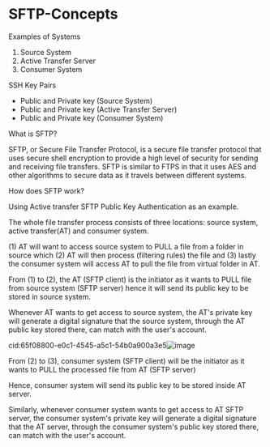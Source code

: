 # SFTP-Concepts

Examples of Systems
1. Source System
2. Active Transfer Server
3. Consumer System

SSH Key Pairs
- Public and Private key (Source System)
- Public and Private key (Active Transfer Server)
- Public and Private key (Consumer System)


What is SFTP?

SFTP, or Secure File Transfer Protocol, is a secure file transfer protocol that uses secure shell encryption to provide a high level of security for sending and receiving file transfers. SFTP is similar to FTPS in that it uses AES and other algorithms to secure data as it travels between different systems.


How does SFTP work?

Using Active transfer SFTP Public Key Authentication as an example.

The whole file transfer process consists of three locations: source system, active transfer(AT) and consumer system.

(1) AT will want to access source system to PULL a file from a folder in source which (2) AT will then process (filtering rules) the file and (3) lastly the consumer system will access AT to pull the file from virtual folder in AT.

From (1) to (2), the AT (SFTP client) is the initiator as it wants to PULL file from source system (SFTP server) hence it will send its public key to be stored in source system.

Whenever AT wants to get access to source system, the AT's private key will generate a digital signature that the source system, through the AT public key stored there, can match with the user's account.

cid:65f08800-e0c1-4545-a5c1-54b0a900a3e5![image](https://github.com/Amoschoy/SFTP-Concepts/assets/91897502/0ed8a5e1-8910-4455-a84d-57d3585c6ff1)



From (2) to (3), consumer system (SFTP client) will be the initiator as it wants to PULL the processed file from AT (SFTP server)

Hence, consumer system will send its public key to be stored inside AT server.

Similarly, whenever consumer system wants to get access to AT SFTP server, the consumer system's private key will generate a digital signature that the AT server, through the consumer system's public key stored there, can match with the user's account.

